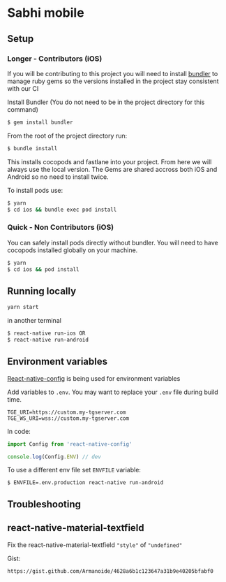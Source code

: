 # Sabhi mobile

## Setup

### Longer - Contributors (iOS)

If you will be contributing to this project you will need to install [bundler](https://bundler.io/) to manage ruby gems so the versions installed in the project stay consistent with our CI

Install Bundler (You do not need to be in the project directory for this command)

```bash
$ gem install bundler
```

From the root of the project directory run:

```bash
$ bundle install
```

This installs cocopods and fastlane into your project. From here we will always use the local version. The Gems are shared accross both iOS and Android so no need to install twice.

To install pods use:

```bash
$ yarn
$ cd ios && bundle exec pod install
```

### Quick - Non Contributors (iOS)

You can safely install pods directly without bundler. You will need to have cocopods installed globally on your machine.

```bash
$ yarn
$ cd ios && pod install
```

## Running locally

```bash
yarn start
```

in another terminal

```bash
$ react-native run-ios OR
$ react-native run-android
```

## Environment variables

[React-native-config](https://github.com/luggit/react-native-config) is being used for environment variables

Add variables to `.env`. You may want to replace your `.env` file during build time.

```
TGE_URI=https://custom.my-tgserver.com
TGE_WS_URI=wss://custom.my-tgserver.com
```

In code:

```jsx
import Config from 'react-native-config'

console.log(Config.ENV) // dev
```

To use a different env file set `ENVFILE` variable:

```
$ ENVFILE=.env.production react-native run-android
```

## Troubleshooting

## react-native-material-textfield

Fix the react-native-material-textfield `"style"` of `"undefined"`

Gist:

```
https://gist.github.com/Armanoide/4628a6b1c123647a31b9e40205bfabf0
```
